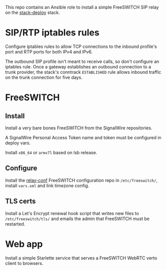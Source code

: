 This repo contains an Ansible role
to install a simple FreeSWITCH SIP relay
on the
[stack-deploy](https://github.com/tessercat/stack-deploy)
stack.


# SIP/RTP iptables rules

Configure
iptables rules
to allow TCP connections
to the inbound profile's port and RTP ports
for both IPv4 and IPv6.

The outbound SIP profile
isn't meant to receive calls,
so don't configure an iptables rule.
Once a gateway establishes an outbound connection
to a trunk provider,
the stack's conntrack `ESTABLISHED` rule
allows inbound traffic on the trunk connection
for five days.


# FreeSWITCH

## Install

Install a very bare bones FreeSWITCH
from the SignalWire repositories.

A SignalWire Personal Access Token
name and token
must be configured in deploy vars.

Install `x86_64` or `armv7l`
based on lsb release.


## Configure

Install the
[relay-conf](https://github.com/tessercat/relay-conf)
FreeSWITCH configuration repo in `/etc/freeswitch/`,
install `vars.xml` and link timezone config.


## TLS certs

Install a Let's Encrypt renewal hook script
that writes new files to `/etc/freeswitch/tls/`
and emails the admin that FreeSWITCH
must be restarted.


# Web app

Install a simple Starlette service
that serves a FreeSWITCH WebRTC verto client
to browsers.
